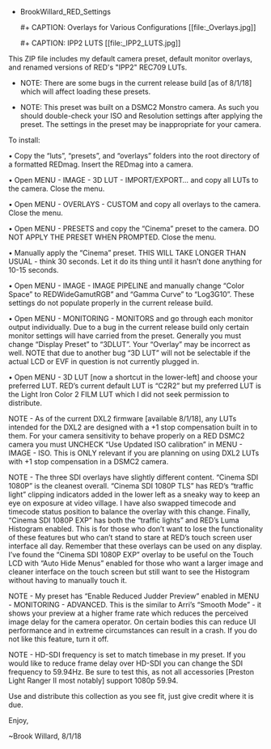 * BrookWillard_RED_Settings

  #+ CAPTION: Overlays for  Various Configurations
  [[file:_Overlays.jpg]]


  #+ CAPTION: IPP2 LUTS
  [[file:_IPP2_LUTS.jpg]]

This ZIP file includes my default camera preset, default monitor overlays, and renamed versions of RED's "IPP2" REC709 LUTs.

* NOTE: There are some bugs in the current release build [as of 8/1/18] which will affect loading these presets.

* NOTE: This preset was built on a DSMC2 Monstro camera. As such you should double-check your ISO and Resolution settings after applying the preset. The settings in the preset may be inappropriate for your camera.

To install:

•	Copy the “luts”, “presets”, and “overlays” folders into the root directory of a formatted REDmag. Insert the REDmag into a camera.

•	Open MENU - IMAGE - 3D LUT - IMPORT/EXPORT… and copy all LUTs to the camera. Close the menu.

•	Open MENU - OVERLAYS - CUSTOM and copy all overlays to the camera. Close the menu.

•	Open MENU - PRESETS and copy the “Cinema” preset to the camera. DO NOT APPLY THE PRESET WHEN PROMPTED. Close the menu.

•	Manually apply the “Cinema” preset. THIS WILL TAKE LONGER THAN USUAL - think 30 seconds. Let it do its thing until it hasn’t done anything for 10-15 seconds.

•	Open MENU - IMAGE - IMAGE PIPELINE and manually change “Color Space” to REDWideGamutRGB” and “Gamma Curve” to “Log3G10”. These settings do not populate properly in the current release build.

•	Open MENU - MONITORING - MONITORS and go through each monitor output individually. Due to a bug in the current release build only certain monitor settings will have carried from the preset. Generally you must change “Display Preset” to “3DLUT”. Your “Overlay” may be incorrect as well. NOTE that due to another bug “3D LUT” will not be selectable if the actual LCD or EVF in question is not currently plugged in.

•	Open MENU - 3D LUT [now a shortcut in the lower-left] and choose your preferred LUT. RED’s current default LUT is “C2R2” but my preferred LUT is the Light Iron Color 2 FILM LUT which I did not seek permission to distribute.

NOTE - As of the current DXL2 firmware [available 8/1/18], any LUTs intended for the DXL2 are designed with a +1 stop compensation built in to them. For your camera sensitivity to behave properly on a RED DSMC2 camera you must UNCHECK “Use Updated ISO calibration” in MENU - IMAGE - ISO. This is ONLY relevant if you are planning on using DXL2 LUTs with +1 stop compensation in a DSMC2 camera.

NOTE - The three SDI overlays have slightly different content. “Cinema SDI 1080P” is the cleanest overall. “Cinema SDI 1080P TLS” has RED’s “traffic light” clipping indicators added in the lower left as a sneaky way to keep an eye on exposure at video village. I have also swapped timecode and timecode status position to balance the overlay with this change. Finally, “Cinema SDI 1080P EXP” has both the “traffic lights” and RED’s Luma Histogram enabled. This is for those who don’t want to lose the functionality of these features but who can’t stand to stare at RED’s touch screen user interface all day. Remember that these overlays can be used on any display. I’ve found the “Cinema SDI 1080P EXP” overlay to be useful on the Touch LCD with “Auto Hide Menus” enabled for those who want a larger image and cleaner interface on the touch screen but still want to see the Histogram without having to manually touch it.

NOTE - My preset has “Enable Reduced Judder Preview” enabled in MENU - MONITORING - ADVANCED. This is the similar to Arri’s “Smooth Mode” - it shows your preview at a higher frame rate which reduces the perceived image delay for the camera operator. On certain bodies this can reduce UI performance and in extreme circumstances can result in a crash. If you do not like this feature, turn it off.

NOTE - HD-SDI frequency is set to match timebase in my preset. If you would like to reduce frame delay over HD-SDI you can change the SDI frequency to 59.94Hz. Be sure to test this, as not all accessories [Preston Light Ranger II most notably] support 1080p 59.94.

Use and distribute this collection as you see fit, just give credit where it is due.

Enjoy,

~Brook Willard, 8/1/18
